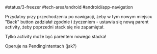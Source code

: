#status/3-freezer 
#tech-area/android 
#android/app-navigation 

Przydatny przy przechodzeniu po nawigacji, żeby w tym nowym miejscu "Back" button zadziałał zgodnie i życzeniem - ustawia się nową parent activity, żeby poprzedni stack się nie zapamiętał.

Tylko activity może być parentem nowego stacka!

Operuje na PendingIntentach (jak?)